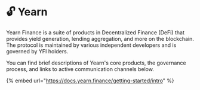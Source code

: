 # 🔓 Yearn

Yearn Finance is a suite of products in Decentralized Finance (DeFi) that provides yield generation, lending aggregation, and more on the blockchain. The protocol is maintained by various independent developers and is governed by YFI holders.

You can find brief descriptions of Yearn's core products, the governance process, and links to active communication channels below.

{% embed url="https://docs.yearn.finance/getting-started/intro" %}
